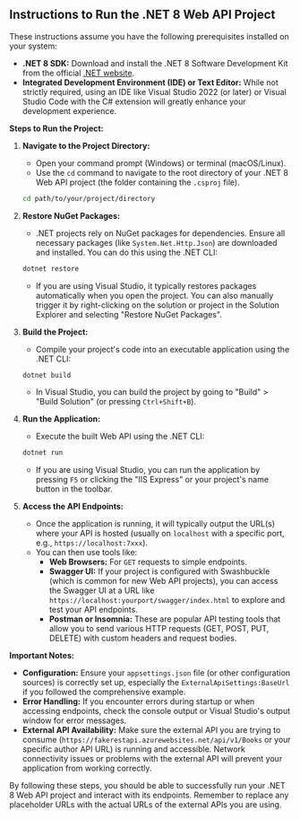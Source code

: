 ## Instructions to Run the .NET 8 Web API Project

These instructions assume you have the following prerequisites installed on your system:

* **.NET 8 SDK:** Download and install the .NET 8 Software Development Kit from the official [.NET website](https://dotnet.microsoft.com/download/dotnet/8.0).
* **Integrated Development Environment (IDE) or Text Editor:** While not strictly required, using an IDE like Visual Studio 2022 (or later) or Visual Studio Code with the C# extension will greatly enhance your development experience.

**Steps to Run the Project:**

1.  **Navigate to the Project Directory:**
    * Open your command prompt (Windows) or terminal (macOS/Linux).
    * Use the `cd` command to navigate to the root directory of your .NET 8 Web API project (the folder containing the `.csproj` file).

    ```bash
    cd path/to/your/project/directory
    ```

2.  **Restore NuGet Packages:**
    * .NET projects rely on NuGet packages for dependencies. Ensure all necessary packages (like `System.Net.Http.Json`) are downloaded and installed. You can do this using the .NET CLI:

    ```bash
    dotnet restore
    ```

    * If you are using Visual Studio, it typically restores packages automatically when you open the project. You can also manually trigger it by right-clicking on the solution or project in the Solution Explorer and selecting "Restore NuGet Packages".

3.  **Build the Project:**
    * Compile your project's code into an executable application using the .NET CLI:

    ```bash
    dotnet build
    ```

    * In Visual Studio, you can build the project by going to "Build" > "Build Solution" (or pressing `Ctrl+Shift+B`).

4.  **Run the Application:**
    * Execute the built Web API using the .NET CLI:

    ```bash
    dotnet run
    ```

    * If you are using Visual Studio, you can run the application by pressing `F5` or clicking the "IIS Express" or your project's name button in the toolbar.

5.  **Access the API Endpoints:**
    * Once the application is running, it will typically output the URL(s) where your API is hosted (usually on `localhost` with a specific port, e.g., `https://localhost:7xxx`).
    * You can then use tools like:
        * **Web Browsers:** For `GET` requests to simple endpoints.
        * **Swagger UI:** If your project is configured with Swashbuckle (which is common for new Web API projects), you can access the Swagger UI at a URL like `https://localhost:yourport/swagger/index.html` to explore and test your API endpoints.
        * **Postman or Insomnia:** These are popular API testing tools that allow you to send various HTTP requests (GET, POST, PUT, DELETE) with custom headers and request bodies.

**Important Notes:**

* **Configuration:** Ensure your `appsettings.json` file (or other configuration sources) is correctly set up, especially the `ExternalApiSettings:BaseUrl` if you followed the comprehensive example.
* **Error Handling:** If you encounter errors during startup or when accessing endpoints, check the console output or Visual Studio's output window for error messages.
* **External API Availability:** Make sure the external API you are trying to consume (`https://fakerestapi.azurewebsites.net/api/v1/Books` or your specific author API URL) is running and accessible. Network connectivity issues or problems with the external API will prevent your application from working correctly.

By following these steps, you should be able to successfully run your .NET 8 Web API project and interact with its endpoints. Remember to replace any placeholder URLs with the actual URLs of the external APIs you are using.
